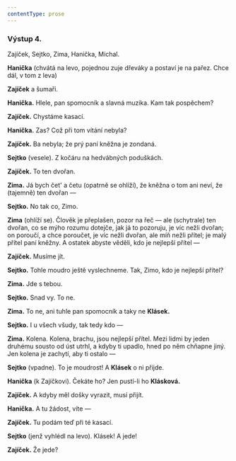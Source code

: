 ```yaml
---
contentType: prose
---
```


### Výstup 4.

Zajíček, Sejtko, Zima, Hanička, Míchal.

**Hanička** (chvátá na levo, pojednou zuje dřeváky a postaví je na pařez. Chce dál, v tom z leva) 

**Zajíček** a šumaři.

**Hanička.** Hlele, pan spomocník a slavná muzika. Kam tak pospěchem?

**Zajíček.** Chystáme kasací. 

**Hanička.** Zas? Což při tom vítání nebyla? 

**Zajíček.** Ba nebyla; že prý paní kněžna je zondaná. 

**Sejtko** (vesele). Z kočáru na hedvábných poduškách. 

**Zajíček.** To ten dvořan.

**Zima.** Já bych čet' a četu (opatrně se ohlíží), že kněžna o tom ani neví, že (tajemně) ten dvořan — 

**Sejtko.** No tak co, Zimo.

**Zima** (ohlíží se). Člověk je přeplašen, pozor na řeč — ale (schytrale) ten dvořan, co se mýho rozumu dotejče, jak já to pozoruju, je víc nežli dvořan; on poroučí, a chce poroučet, je víc nežli dvořan, ale míň nežli přítel; je malý přítel paní kněžny. A ostatek abyste věděli, kdo je nejlepší přítel —

**Zajíček.** Musíme jít.

**Sejtko.** Tohle moudro ještě vyslechneme. Tak, Zimo, kdo je nejlepší přítel? 

**Zima.** Jde s tebou. 

**Sejtko.** Snad vy. To ne.

**Zima.** To ne, ani tuhle pan spomocník a taky ne **Klásek.**

**Sejtko.** I u všech všudy, tak tedy kdo — 

**Zima.** Kolena. Kolena, brachu, jsou nejlepší přítel. Mezi lidmi by jeden druhému sousto od úst utrhl, a kdyby ti upadlo, hned po něm chňapne jiný. Jen kolena je zachytí, aby ti ostalo —

**Sejtko** (vpadne). To je moudrost! A **Klásek** o ni přijde.

**Hanička** (k Zajíčkovi). Čekáte ho? Jen pustí-li ho **Klásková.**

**Zajíček.** A kdyby měl došky vyrazit, musí přijít. 

**Hanička.** A tu žádost, víte — 

**Zajíček.** Tu podám teď při té kasací. 

**Sejtko** (jenž vyhlédl na levo). Klásek! A jede! 

**Zajíček.** Že jede?
